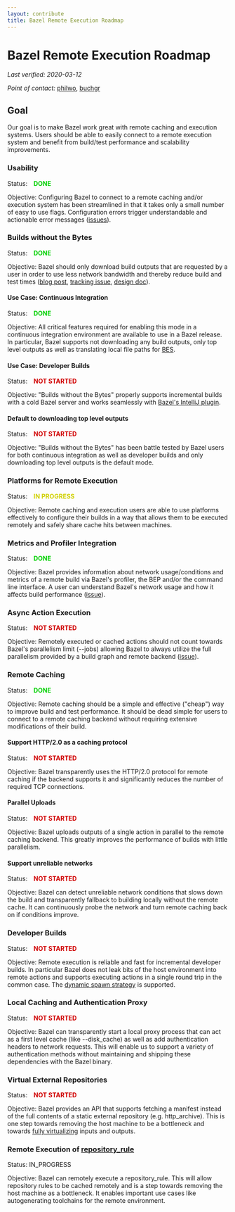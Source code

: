 ```yaml
---
layout: contribute
title: Bazel Remote Execution Roadmap
---
```

<style>
  .padbottom { padding-bottom: 10px; }
  .donestatus {
    color: #00D000;
    font-weight: bold;
    padding-left: 10px;
  }
  .inprogressstatus {
    color: #D0D000;
    font-weight: bold;
    padding-left: 10px;
  }
  .notstartedstatus {
    color: #D00000;
    font-weight: bold;
    padding-left: 10px;
  }
</style>

# Bazel Remote Execution Roadmap

*Last verified: 2020-03-12*

*Point of contact:* [philwo](https://github.com/philwo), [buchgr](https://github.com/buchgr)

## Goal

Our goal is to make Bazel work great with remote caching and execution systems. Users should be able to easily connect to a remote execution system and benefit from build/test performance and scalability improvements.


### Usability

Status: <span class="donestatus">DONE</span>

Objective: Configuring Bazel to connect to a remote caching and/or execution system has been streamlined in that it takes only a small number of easy to use flags. Configuration errors trigger understandable and actionable error messages ([issues](https://github.com/bazelbuild/bazel/projects/2)).


### Builds without the Bytes

Status: <span class="donestatus">DONE</span>

Objective: Bazel should only download build outputs that are requested by a user in order to use less network bandwidth and thereby reduce build and test times ([blog post](https://blog.bazel.build/2019/05/07/builds-without-bytes.html), [tracking issue](https://github.com/bazelbuild/bazel/issues/6862), [design doc](https://docs.google.com/document/d/11m5AkWjigMgo9wplqB8zTdDcHoMLEFOSH0MdBNCBYOE/edit#heading=h.fceq4hflt47f)).


#### Use Case: Continuous Integration

Status: <span class="donestatus">DONE</span>

Objective: All critical features required for enabling this mode in a continuous integration environment are available to use in a Bazel release. In particular, Bazel supports not downloading any build outputs, only top level outputs as well as translating local file paths for [BES](https://docs.bazel.build/versions/master/build-event-protocol.html).


#### Use Case: Developer Builds

Status: <span class="notstartedstatus">NOT STARTED</span>

Objective: "Builds without the Bytes" properly supports incremental builds with a cold Bazel server and works seamlessly with [Bazel's IntelliJ plugin](https://ij.bazel.build/).


#### Default to downloading top level outputs

Status: <span class="notstartedstatus">NOT STARTED</span>

Objective: "Builds without the Bytes" has been battle tested by Bazel users for both continuous integration as well as developer builds and only downloading top level outputs is the default mode.


### Platforms for Remote Execution

Status: <span class="inprogressstatus">IN PROGRESS</span>

Objective: Remote caching and execution users are able to use platforms effectively to configure their builds in a way that allows them to be executed remotely and safely share cache hits between machines.


### Metrics and Profiler Integration

Status: <span class="donestatus">DONE</span>

Objective: Bazel provides information about network usage/conditions and metrics of a remote build via Bazel's profiler, the BEP and/or the command line interface. A user can understand Bazel's network usage and how it affects build performance ([issue](https://github.com/bazelbuild/bazel/issues/6727)).


### Async Action Execution

Status: <span class="notstartedstatus">NOT STARTED</span>

Objective: Remotely executed or cached actions should not count towards Bazel's parallelism limit (--jobs) allowing Bazel to always utilize the full parallelism provided by a build graph and remote backend ([issue](https://github.com/bazelbuild/bazel/issues/6394)).


### Remote Caching

Status: <span class="donestatus">DONE</span>

Objective: Remote caching should be a simple and effective ("cheap") way to improve build and test performance. It should be dead simple for users to connect to a remote caching backend without requiring extensive modifications of their build.


#### Support HTTP/2.0 as a caching protocol

Status: <span class="notstartedstatus">NOT STARTED</span>

Objective: Bazel transparently uses the HTTP/2.0 protocol for remote caching if the backend supports it and significantly reduces the number of required TCP connections.


#### Parallel Uploads

Status: <span class="notstartedstatus">NOT STARTED</span>

Objective: Bazel uploads outputs of a single action in parallel to the remote caching backend. This greatly improves the performance of builds with little parallelism.


#### Support unreliable networks

Status: <span class="notstartedstatus">NOT STARTED</span>

Objective: Bazel can detect unreliable network conditions that slows down the build and transparently fallback to building locally without the remote cache. It can continuously probe the network and turn remote caching back on if conditions improve.


### Developer Builds

Status: <span class="notstartedstatus">NOT STARTED</span>

Objective: Remote execution is reliable and fast for incremental developer builds. In particular Bazel does not leak bits of the host environment into remote actions and supports executing actions in a single round trip in the common case. The [dynamic spawn strategy](https://blog.bazel.build/2019/02/01/dynamic-spawn-scheduler.html) is supported.


### Local Caching and Authentication Proxy

Status: <span class="notstartedstatus">NOT STARTED</span>

Objective: Bazel can transparently start a local proxy process that can act as a first level cache (like --disk_cache) as well as add authentication headers to network requests. This will enable us to support a variety of authentication methods without maintaining and shipping these dependencies with the Bazel binary.


### Virtual External Repositories

Status: <span class="notstartedstatus">NOT STARTED</span>

Objective: Bazel provides an API that supports fetching a manifest instead of the full contents of a static external repository (e.g. http_archive). This is one step towards removing the host machine to be a bottleneck and towards [fully virtualizing](https://docs.google.com/document/d/17WJ4cz150IHeTgvJGxcbSGK1Zg2vsLpcgUSVffrwGfk/edit#) inputs and outputs.


### Remote Execution of [repository_rule](https://docs.bazel.build/versions/master/skylark/repository_rules.html)

Status: <span class="inprogessstatus">IN_PROGRESS</span>

Objective: Bazel can remotely execute a repository_rule. This will allow repository rules to be cached remotely and is a step towards removing the host machine as a bottleneck. It enables important use cases like autogenerating toolchains for the remote environment.
